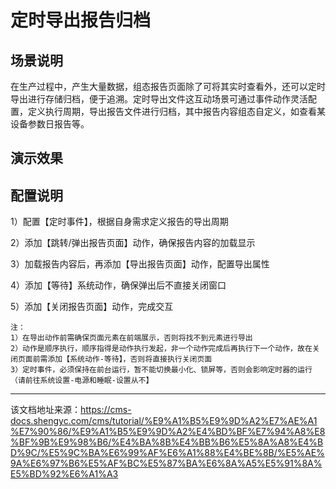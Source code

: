 # 定时导出报告归档

## 场景说明​

​ 在生产过程中，产生大量数据，组态报告页面除了可将其实时查看外，还可以定时导出进行存储归档，便于追溯。定时导出文件这互动场景可通过事件动作灵活配置，定义执行周期，导出报告文件进行归档，其中报告内容组态自定义，如查看某设备参数日报告等。

## 演示效果​

## 配置说明​

1）配置【定时事件】，根据自身需求定义报告的导出周期

2）添加【跳转/弹出报告页面】动作，确保报告内容的加载显示

3）加载报告内容后，再添加【导出报告页面】动作，配置导出属性

4）添加【等待】系统动作，确保弹出后不直接关闭窗口

5）添加【关闭报告页面】动作，完成交互
    
    
    注：  
    1）在导出动作前需确保页面元素在前端展示，否则将找不到元素进行导出  
    2）动作是顺序执行，顺序指得是动作执行发起，非一个动作完成后再执行下一个动作，故在关闭页面前需添加【系统动作-等待】，否则将直接执行关闭页面  
    3）定时事件，必须保持在前台运行，暂不能切换最小化、锁屏等，否则会影响定时器的运行（请前往系统设置-电源和睡眠-设置从不】  
    


---

该文档地址来源：https://cms-docs.shengyc.com/cms/tutorial/%E9%A1%B5%E9%9D%A2%E7%AE%A1%E7%90%86/%E9%A1%B5%E9%9D%A2%E4%BD%BF%E7%94%A8%E8%BF%9B%E9%98%B6/%E4%BA%8B%E4%BB%B6%E5%8A%A8%E4%BD%9C/%E5%9C%BA%E6%99%AF%E6%A1%88%E4%BE%8B/%E5%AE%9A%E6%97%B6%E5%AF%BC%E5%87%BA%E6%8A%A5%E5%91%8A%E5%BD%92%E6%A1%A3